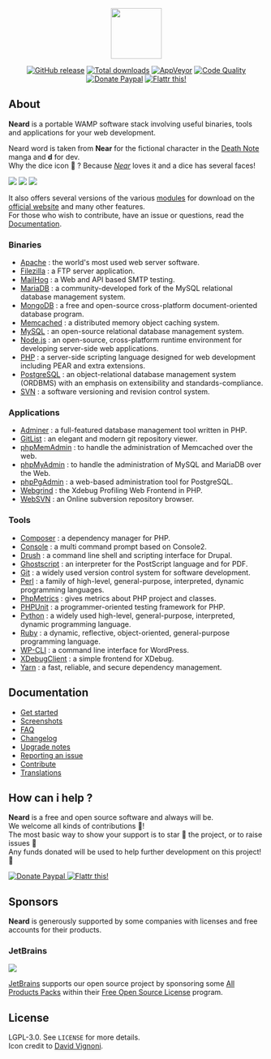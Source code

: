 <p align="center"><a href="http://neard.io" target="_blank"><img width="100" src="http://neard.io/img/logo.png"></a></p>

<p align="center">
  <a href="http://neard.io/release/latest"><img src="https://img.shields.io/github/release/crazy-max/neard.svg?style=flat-square" alt="GitHub release"></a>
  <a href="http://neard.io/releases"><img src="https://img.shields.io/github/downloads/crazy-max/neard/total.svg?style=flat-square" alt="Total downloads"></a>
  <a href="https://ci.appveyor.com/project/crazy-max/neard"><img src="https://img.shields.io/appveyor/ci/crazy-max/neard.svg?style=flat-square" alt="AppVeyor"></a>
  <a href="https://www.codacy.com/app/crazy-max/neard"><img src="https://img.shields.io/codacy/grade/75278913a45643ab871b87283963b3c5.svg?style=flat-square" alt="Code Quality"></a>
  <a href="https://www.paypal.com/cgi-bin/webscr?cmd=_s-xclick&hosted_button_id=6EALX9NDSRBAJ"><img src="https://img.shields.io/badge/donate-paypal-blue.svg?style=flat-square" alt="Donate Paypal"></a>
  <a href="https://flattr.com/submit/auto?user_id=crazymax&url=http://neard.io"><img src="https://img.shields.io/badge/flattr-this-green.svg?style=flat-square" alt="Flattr this!"></a>
</p>

## About

**Neard** is a portable WAMP software stack involving useful binaries, tools and applications for your web development.

Neard word is taken from **Near** for the fictional character in the [Death Note](https://en.wikipedia.org/wiki/Death_Note) manga and **d** for dev.<br />
Why the dice icon 🎲 ? Because [*Near*](https://en.wikipedia.org/wiki/Near_(Death_Note)) loves it and a dice has several faces!

![](http://neard.io/img/screenshots/menu1.png)  ![](http://neard.io/img/screenshots/menu2.png)  ![](http://neard.io/img/screenshots/menu-tools2.png)

It also offers several versions of the various [modules](http://neard.io/modules) for download on the [official website](http://neard.io) and many other features.<br />
For those who wish to contribute, have an issue or questions, read the [Documentation](http://neard.io/doc).

### Binaries

* [Apache](http://neard.io/modules/apache) : the world's most used web server software.
* [Filezilla](http://neard.io/modules/filezilla) : a FTP server application.
* [MailHog](http://neard.io/modules/mailhog) : a Web and API based SMTP testing.
* [MariaDB](http://neard.io/modules/mariadb) : a community-developed fork of the MySQL relational database management system.
* [MongoDB](http://neard.io/modules/mongodb) : a free and open-source cross-platform document-oriented database program.
* [Memcached](http://neard.io/modules/memcached) : a distributed memory object caching system.
* [MySQL](http://neard.io/modules/mysql) : an open-source relational database management system.
* [Node.js](http://neard.io/modules/nodejs) : an open-source, cross-platform runtime environment for developing server-side web applications.
* [PHP](http://neard.io/modules/php) : a server-side scripting language designed for web development including PEAR and extra extensions.
* [PostgreSQL](http://neard.io/modules/postgresql) : an object-relational database management system (ORDBMS) with an emphasis on extensibility and standards-compliance.
* [SVN](http://neard.io/modules/svn) : a software versioning and revision control system.

### Applications

* [Adminer](http://neard.io/modules/adminer) : a full-featured database management tool written in PHP.
* [GitList](http://neard.io/modules/gitlist) : an elegant and modern git repository viewer.
* [phpMemAdmin](http://neard.io/modules/phpmemadmin) : to handle the administration of Memcached over the web.
* [phpMyAdmin](http://neard.io/modules/phpmyadmin) : to handle the administration of MySQL and MariaDB over the Web.
* [phpPgAdmin](http://neard.io/modules/phppgadmin) : a web-based administration tool for PostgreSQL.
* [Webgrind](http://neard.io/modules/webgrind) : the Xdebug Profiling Web Frontend in PHP.
* [WebSVN](http://neard.io/modules/websvn) : an Online subversion repository browser.

### Tools

* [Composer](http://neard.io/modules/composer) : a dependency manager for PHP.
* [Console](http://neard.io/modules/console) : a multi command prompt based on Console2.
* [Drush](http://neard.io/modules/drush) : a command line shell and scripting interface for Drupal.
* [Ghostscript](http://neard.io/modules/ghostscript) : an interpreter for the PostScript language and for PDF.
* [Git](http://neard.io/modules/git) : a widely used version control system for software development.
* [Perl](http://neard.io/modules/perl) : a family of high-level, general-purpose, interpreted, dynamic programming languages.
* [PhpMetrics](http://neard.io/modules/phpmetrics) : gives metrics about PHP project and classes.
* [PHPUnit](http://neard.io/modules/phpunit) : a programmer-oriented testing framework for PHP.
* [Python](http://neard.io/modules/python) : a widely used high-level, general-purpose, interpreted, dynamic programming language.
* [Ruby](http://neard.io/modules/ruby) : a dynamic, reflective, object-oriented, general-purpose programming language.
* [WP-CLI](http://neard.io/modules/wpcli) : a command line interface for WordPress.
* [XDebugClient](http://neard.io/modules/xdc) : a simple frontend for XDebug.
* [Yarn](http://neard.io/modules/yarn) : a fast, reliable, and secure dependency management.

## Documentation

* [Get started](http://neard.io/doc/get-started)
* [Screenshots](http://neard.io/doc/screenshots)
* [FAQ](http://neard.io/doc/faq)
* [Changelog](http://neard.io/doc/changelog)
* [Upgrade notes](http://neard.io/doc/upgrade-notes)
* [Reporting an issue](http://neard.io/doc/reporting-issue)
* [Contribute](http://neard.io/doc/contribute)
* [Translations](http://neard.io/doc/translations)

## How can i help ?

**Neard** is a free and open source software and always will be.<br />
We welcome all kinds of contributions :raised_hands:!<br />
The most basic way to show your support is to star :star2: the project, or to raise issues :speech_balloon:<br />
Any funds donated will be used to help further development on this project! :gift_heart:

<p>
  <a href="https://www.paypal.com/cgi-bin/webscr?cmd=_s-xclick&hosted_button_id=6EALX9NDSRBAJ">
    <img src="http://neard.io/img/paypal.png" alt="Donate Paypal">
  </a>
  <a href="https://flattr.com/submit/auto?user_id=crazymax&url=http://neard.io">
    <img src="http://neard.io/img/flattr.png" alt="Flattr this!">
  </a>
</p>

## Sponsors

**Neard** is generously supported by some companies with licenses and free accounts for their products.

### JetBrains

![](http://neard.io/img/sponsors/jetbrains.png)

[JetBrains](https://www.jetbrains.com/) supports our open source project by sponsoring some [All Products Packs](https://www.jetbrains.com/products.html) within their [Free Open Source License](https://www.jetbrains.com/buy/opensource/) program.

## License

LGPL-3.0. See `LICENSE` for more details.<br />
Icon credit to [David Vignoni](http://www.icon-king.com/).
